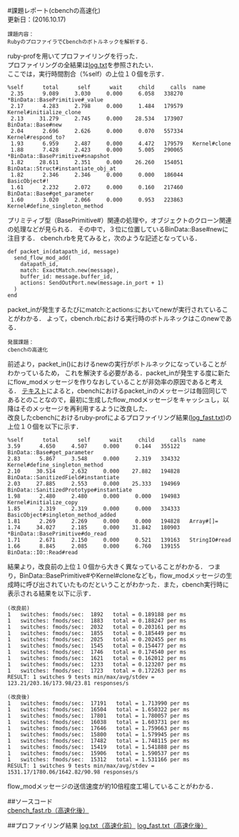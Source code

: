 #課題レポート(cbenchの高速化)  
更新日：(2016.10.17)  
```
課題内容：  
RubyのプロファイラでCbenchのボトルネックを解析する．    
```

ruby-profを用いてプロファイリングを行った．  
プロファイリングの全結果は[log.txt](https://github.com/handai-trema/cbench-r-narimoto/blob/master/log.txt)を参照されたい．  
ここでは，実行時間割合（%self）の上位１０個を示す．
```
%self      total      self      wait     child     calls  name
 2.35      9.089     3.030     0.000     6.058   338270  *BinData::BasePrimitive#_value
 2.17      4.283     2.798     0.000     1.484   179579   Kernel#initialize_clone
 2.13     31.279     2.745     0.000    28.534   173907   BinData::Base#new
 2.04      2.696     2.626     0.000     0.070   557334   Kernel#respond_to?
 1.93      6.959     2.487     0.000     4.472   179579   Kernel#clone
 1.88      7.428     2.423     0.000     5.005   290065  *BinData::BasePrimitive#snapshot
 1.82     28.611     2.351     0.000    26.260   154051   BinData::Struct#instantiate_obj_at
 1.82      2.346     2.346     0.000     0.000   186044   BasicObject#!
 1.61      2.232     2.072     0.000     0.160   217460   BinData::Base#get_parameter
 1.60      3.020     2.066     0.000     0.953   223863   Kernel#define_singleton_method
```
プリミティブ型（BasePrimitive#）関連の処理や，オブジェクトのクローン関連の処理などが見られる．
その中で，３位に位置しているBinData::Base#newに注目する．
cbench.rbを見てみると，次のような記述となっている．
```
def packet_in(datapath_id, message)
  send_flow_mod_add(
    datapath_id,
    match: ExactMatch.new(message),
    buffer_id: message.buffer_id,
    actions: SendOutPort.new(message.in_port + 1)
  )
end
```
packet_inが発生するたびにmatch:とactions:においてnewが実行されていることがわかる．
よって，cbench.rbにおける実行時のボトルネックはこのnewである．  

```
発展課題：  
cbenchの高速化
```
前述より，packet_in\(\)におけるnewの実行がボトルネックになっていることがわかっているため，
これを解決する必要がある．packet_inが発生する度に新たにflow_modメッセージを作りなおしていることが非効率の原因であると考える．
[テキスト](http://yasuhito.github.io/trema-book/#cbench)によると，cbenchにおけるpacket_inのメッセージは毎回同じであるとのことなので，最初に生成したflow_modメッセージをキャッシュし，以降はそのメッセージを再利用するように改良した．  
改良したcbenchにおけるruby-profによるプロファイリング結果\([log_fast.txt](https://github.com/handai-trema/cbench-r-narimoto/blob/master/log_fast.txt)\)の上位１０個を以下に示す．
```
%self      total      self      wait     child     calls  name
3.59      4.650     4.507     0.000     0.144   355122   BinData::Base#get_parameter
2.83      5.867     3.548     0.000     2.319   334332   Kernel#define_singleton_method
2.10     30.514     2.632     0.000    27.882   194828   BinData::SanitizedField#instantiate
2.03     27.885     2.553     0.000    25.333   194969   BinData::SanitizedPrototype#instantiate
1.98      2.480     2.480     0.000     0.000   194983   Kernel#initialize_copy
1.85      2.319     2.319     0.000     0.000   334333   BasicObject#singleton_method_added
1.81      2.269     2.269     0.000     0.000   194828   Array#[]=
1.74     34.027     2.185     0.000    31.842   180903  *BinData::BasePrimitive#do_read
1.71      2.671     2.150     0.000     0.521   139163   StringIO#read
1.66      8.845     2.085     0.000     6.760   139155   BinData::IO::Read#read
```
結果より，改良前の上位１０個から大きく異なっていることがわかる．
つまり，BinData::BasePrimitive#やKernel#cloneなども，flow_modメッセージの生成時に呼び出されていたものだということがわかった．また，cbench実行時に表示される結果を以下に示す．
```
(改良前)
1   switches: fmods/sec:  1892   total = 0.189188 per ms
1   switches: fmods/sec:  1883   total = 0.188247 per ms
1   switches: fmods/sec:  2032   total = 0.203161 per ms
1   switches: fmods/sec:  1855   total = 0.185449 per ms
1   switches: fmods/sec:  2025   total = 0.202455 per ms
1   switches: fmods/sec:  1545   total = 0.154477 per ms
1   switches: fmods/sec:  1746   total = 0.174540 per ms
1   switches: fmods/sec:  1621   total = 0.162012 per ms
1   switches: fmods/sec:  1233   total = 0.123207 per ms
1   switches: fmods/sec:  1723   total = 0.172263 per ms
RESULT: 1 switches 9 tests min/max/avg/stdev = 123.21/203.16/173.98/23.81 responses/s

(改良後)
1   switches: fmods/sec:  17191   total = 1.713990 per ms
1   switches: fmods/sec:  16504   total = 1.650322 per ms
1   switches: fmods/sec:  17801   total = 1.780057 per ms
1   switches: fmods/sec:  16038   total = 1.603731 per ms
1   switches: fmods/sec:  17646   total = 1.759663 per ms
1   switches: fmods/sec:  15800   total = 1.579945 per ms
1   switches: fmods/sec:  17482   total = 1.748115 per ms
1   switches: fmods/sec:  15419   total = 1.541888 per ms
1   switches: fmods/sec:  15906   total = 1.590537 per ms
1   switches: fmods/sec:  15312   total = 1.531166 per ms
RESULT: 1 switches 9 tests min/max/avg/stdev = 1531.17/1780.06/1642.82/90.98 responses/s
```
flow_modメッセージの送信速度が約10倍程度工場していることがわかる．

##ソースコード  
[cbench_fast.rb（高速化後）](https://github.com/handai-trema/hello-trema-r-narimoto/blob/master/lib/cbench_fast.rb)

##プロファイリング結果
[log.txt（高速化前）](https://github.com/handai-trema/cbench-r-narimoto/blob/master/log.txt)
[log_fast.txt（高速化後）](https://github.com/handai-trema/cbench-r-narimoto/blob/master/log_fast.txt)
